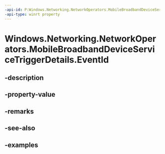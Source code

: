 ```yaml
---
-api-id: P:Windows.Networking.NetworkOperators.MobileBroadbandDeviceServiceTriggerDetails.EventId
-api-type: winrt property
---
```


# Windows.Networking.NetworkOperators.MobileBroadbandDeviceServiceTriggerDetails.EventId

<!--
public uint EventId { get; }
-->


## -description

## -property-value

## -remarks

## -see-also

## -examples


